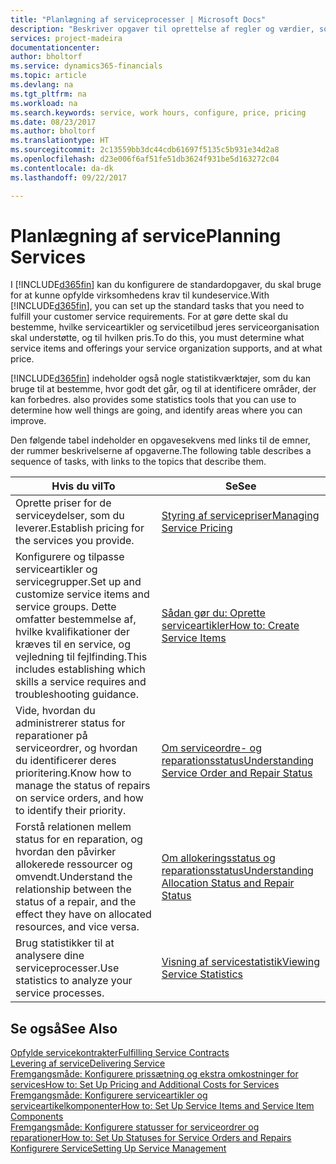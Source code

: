 ```yaml
---
title: "Planlægning af serviceprocesser | Microsoft Docs"
description: "Beskriver opgaver til oprettelse af regler og værdier, som du kan bruge til at definere virksomhedens servicepolitikker og -processer."
services: project-madeira
documentationcenter: 
author: bholtorf
ms.service: dynamics365-financials
ms.topic: article
ms.devlang: na
ms.tgt_pltfrm: na
ms.workload: na
ms.search.keywords: service, work hours, configure, price, pricing
ms.date: 08/23/2017
ms.author: bholtorf
ms.translationtype: HT
ms.sourcegitcommit: 2c13559bb3dc44cdb61697f5135c5b931e34d2a8
ms.openlocfilehash: d23e006f6af51fe51db3624f931be5d163272c04
ms.contentlocale: da-dk
ms.lasthandoff: 09/22/2017

---
```

# <a name="planning-services"></a><span data-ttu-id="5066e-103">Planlægning af service</span><span class="sxs-lookup"><span data-stu-id="5066e-103">Planning Services</span></span>
<span data-ttu-id="5066e-104">I [!INCLUDE[d365fin](includes/d365fin_md.md)] kan du konfigurere de standardopgaver, du skal bruge for at kunne opfylde virksomhedens krav til kundeservice.</span><span class="sxs-lookup"><span data-stu-id="5066e-104">With [!INCLUDE[d365fin](includes/d365fin_md.md)], you can set up the standard tasks that you need to fulfill your customer service requirements.</span></span> <span data-ttu-id="5066e-105">For at gøre dette skal du bestemme, hvilke serviceartikler og servicetilbud jeres serviceorganisation skal understøtte, og til hvilken pris.</span><span class="sxs-lookup"><span data-stu-id="5066e-105">To do this, you must determine what service items and offerings your service organization supports, and at what price.</span></span>   

[!INCLUDE[d365fin](includes/d365fin_md.md)]<span data-ttu-id="5066e-106"> indeholder også nogle statistikværktøjer, som du kan bruge til at bestemme, hvor godt det går, og til at identificere områder, der kan forbedres.</span><span class="sxs-lookup"><span data-stu-id="5066e-106"> also provides some statistics tools that you can use to determine how well things are going, and identify areas where you can improve.</span></span>
  
<span data-ttu-id="5066e-107">Den følgende tabel indeholder en opgavesekvens med links til de emner, der rummer beskrivelserne af opgaverne.</span><span class="sxs-lookup"><span data-stu-id="5066e-107">The following table describes a sequence of tasks, with links to the topics that describe them.</span></span>   
  
|<span data-ttu-id="5066e-108">**Hvis du vil**</span><span class="sxs-lookup"><span data-stu-id="5066e-108">**To**</span></span>|<span data-ttu-id="5066e-109">**Se**</span><span class="sxs-lookup"><span data-stu-id="5066e-109">**See**</span></span>|  
|------------|-------------|  
|<span data-ttu-id="5066e-110">Oprette priser for de serviceydelser, som du leverer.</span><span class="sxs-lookup"><span data-stu-id="5066e-110">Establish pricing for the services you provide.</span></span>|[<span data-ttu-id="5066e-111">Styring af servicepriser</span><span class="sxs-lookup"><span data-stu-id="5066e-111">Managing Service Pricing</span></span>](service-service-price-management.md)|
|<span data-ttu-id="5066e-112">Konfigurere og tilpasse serviceartikler og servicegrupper.</span><span class="sxs-lookup"><span data-stu-id="5066e-112">Set up and customize service items and service groups.</span></span> <span data-ttu-id="5066e-113">Dette omfatter bestemmelse af, hvilke kvalifikationer der kræves til en service, og vejledning til fejlfinding.</span><span class="sxs-lookup"><span data-stu-id="5066e-113">This includes establishing which skills a service requires and troubleshooting guidance.</span></span>| [<span data-ttu-id="5066e-114">Sådan gør du: Oprette serviceartikler</span><span class="sxs-lookup"><span data-stu-id="5066e-114">How to: Create Service Items</span></span>](service-how-to-create-service-items.md)|  
|<span data-ttu-id="5066e-115">Vide, hvordan du administrerer status for reparationer på serviceordrer, og hvordan du identificerer deres prioritering.</span><span class="sxs-lookup"><span data-stu-id="5066e-115">Know how to manage the status of repairs on service orders, and how to identify their priority.</span></span>|[<span data-ttu-id="5066e-116">Om serviceordre- og reparationsstatus</span><span class="sxs-lookup"><span data-stu-id="5066e-116">Understanding Service Order and Repair Status</span></span>](service-service-order-status-and-repair-status.md)|  
|<span data-ttu-id="5066e-117">Forstå relationen mellem status for en reparation, og hvordan den påvirker allokerede ressourcer og omvendt.</span><span class="sxs-lookup"><span data-stu-id="5066e-117">Understand the relationship between the status of a repair, and the effect they have on allocated resources, and vice versa.</span></span>|[<span data-ttu-id="5066e-118">Om allokeringsstatus og reparationsstatus</span><span class="sxs-lookup"><span data-stu-id="5066e-118">Understanding Allocation Status and Repair Status</span></span>](service-allocation-status-and-repair-status.md)|  
|<span data-ttu-id="5066e-119">Brug statistikker til at analysere dine serviceprocesser.</span><span class="sxs-lookup"><span data-stu-id="5066e-119">Use statistics to analyze your service processes.</span></span> | [<span data-ttu-id="5066e-120">Visning af servicestatistik</span><span class="sxs-lookup"><span data-stu-id="5066e-120">Viewing Service Statistics</span></span>](service-service-statistics.md) |

## <a name="see-also"></a><span data-ttu-id="5066e-121">Se også</span><span class="sxs-lookup"><span data-stu-id="5066e-121">See Also</span></span>
[<span data-ttu-id="5066e-122">Opfylde servicekontrakter</span><span class="sxs-lookup"><span data-stu-id="5066e-122">Fulfilling Service Contracts</span></span>](service-fulfill-service-contracts.md)  
[<span data-ttu-id="5066e-123">Levering af service</span><span class="sxs-lookup"><span data-stu-id="5066e-123">Delivering Service</span></span>](service-deliver-service.md)  
[<span data-ttu-id="5066e-124">Fremgangsmåde: Konfigurere prissætning og ekstra omkostninger for services</span><span class="sxs-lookup"><span data-stu-id="5066e-124">How to: Set Up Pricing and Additional Costs for Services</span></span>](service-how-setup-service-costs-pricing.md)  
[<span data-ttu-id="5066e-125">Fremgangsmåde: Konfigurere serviceartikler og serviceartikelkomponenter</span><span class="sxs-lookup"><span data-stu-id="5066e-125">How to: Set Up Service Items and Service Item Components</span></span>](service-how-setup-service-items.md)  
[<span data-ttu-id="5066e-126">Fremgangsmåde: Konfigurere statusser for serviceordrer og reparationer</span><span class="sxs-lookup"><span data-stu-id="5066e-126">How to: Set Up Statuses for Service Orders and Repairs</span></span>](service-order-repair-status.md)  
[<span data-ttu-id="5066e-127">Konfigurere Service</span><span class="sxs-lookup"><span data-stu-id="5066e-127">Setting Up Service Management</span></span>](service-setup-service.md)  

